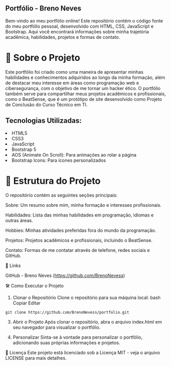## Portfólio - Breno Neves
Bem-vindo ao meu portfólio online! Este repositório contém o código fonte do meu portfólio pessoal, desenvolvido com HTML, CSS, JavaScript e Bootstrap. Aqui você encontrará informações sobre minha trajetória acadêmica, habilidades, projetos e formas de contato.

# 🚀 Sobre o Projeto
Este portfólio foi criado como uma maneira de apresentar minhas habilidades e conhecimentos adquiridos ao longo da minha formação, além de destacar meu interesse em áreas como programação web e cibersegurança, com o objetivo de me tornar um hacker ético. O portfólio também serve para compartilhar meus projetos acadêmicos e profissionais, como o BeatSense, que é um protótipo de site desenvolvido como Projeto de Conclusão do Curso Técnico em TI.
<div>
<h2> Tecnologias Utilizadas:</h2>
<td>
  <li>HTML5</li>
  <li>CSS3</li>
  <li>JavaScript</li>
  <li>Bootstrap 5</li>
  <li>AOS (Animate On Scroll): Para animações ao rolar a página</li>
  <li>Bootstrap Icons: Para ícones personalizados</li>
</td>
</div>

# 📂 Estrutura do Projeto
O repositório contém as seguintes seções principais:

Sobre: Um resumo sobre mim, minha formação e interesses profissionais.

Habilidades: Lista das minhas habilidades em programação, idiomas e outras áreas.

Hobbies: Minhas atividades preferidas fora do mundo da programação.

Projetos: Projetos acadêmicos e profissionais, incluindo o BeatSense.

Contato: Formas de me contatar através de telefone, redes sociais e GitHub.

🔗 Links

GitHub - Breno Neves (https://github.com/BrenoNevess)

🛠️ Como Executar o Projeto
1. Clonar o Repositório
Clone o repositório para sua máquina local:
bash
Copiar
Editar
```
git clone https://github.com/BrenoNevess/portfolio.git
```
3. Abrir o Projeto
Após clonar o repositório, abra o arquivo index.html em seu navegador para visualizar o portfólio.

4. Personalizar
Sinta-se à vontade para personalizar o portfólio, adicionando suas próprias informações e projetos.

📝 Licença
Este projeto está licenciado sob a Licença MIT - veja o arquivo LICENSE para mais detalhes.
